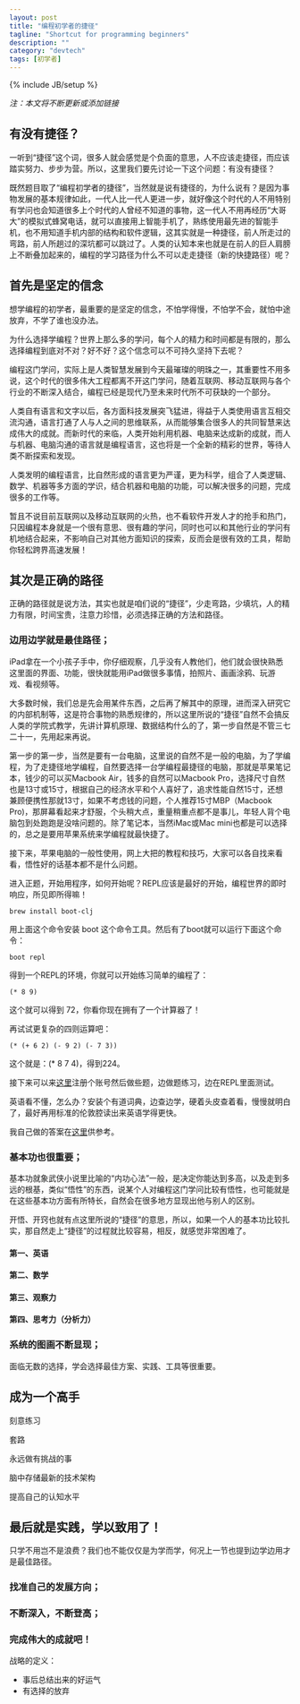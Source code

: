 ```yaml
---
layout: post
title: "编程初学者的捷径"
tagline: "Shortcut for programming beginners"
description: ""
category: "devtech"
tags: [初学者]
---
```

{% include JB/setup %}

*注：本文将不断更新或添加链接*

## 有没有捷径？

一听到“捷径”这个词，很多人就会感觉是个负面的意思，人不应该走捷径，而应该踏实努力、步步为营。所以，这里我们要先讨论一下这个问题：有没有捷径？

既然题目取了“编程初学者的捷径”，当然就是说有捷径的，为什么说有？是因为事物发展的基本规律如此，一代人比一代人更进一步，就好像这个时代的人不用特别有学问也会知道很多上个时代的人曾经不知道的事物，这一代人不用再经历“大哥大”的模拟式蜂窝电话，就可以直接用上智能手机了，熟练使用最先进的智能手机，也不用知道手机内部的结构和软件逻辑，这其实就是一种捷径，前人所走过的弯路，前人所趟过的深坑都可以跳过了。人类的认知本来也就是在前人的巨人肩膀上不断叠加起来的，编程的学习路径为什么不可以走走捷径（新的快捷路径）呢？

## 首先是坚定的信念

想学编程的初学者，最重要的是坚定的信念，不怕学得慢，不怕学不会，就怕中途放弃，不学了谁也没办法。

为什么选择学编程？世界上那么多的学问，每个人的精力和时间都是有限的，那么选择编程到底对不对？好不好？这个信念可以不可持久坚持下去呢？

编程这门学问，实际上是人类智慧发展到今天最璀璨的明珠之一，其重要性不用多说，这个时代的很多伟大工程都离不开这门学问，随着互联网、移动互联网与各个行业的不断深入结合，编程已经是现代乃至未来时代所不可获缺的一个部分。

人类自有语言和文字以后，各方面科技发展突飞猛进，得益于人类使用语言互相交流沟通，语言打通了人与人之间的思维联系，从而能够集合很多人的共同智慧来达成伟大的成就。而新时代的来临，人类开始利用机器、电脑来达成新的成就，而人与机器、电脑沟通的语言就是编程语言，这也将是一个全新的精彩的世界，等待人类不断探索和发现。

人类发明的编程语言，比自然形成的语言更为严谨，更为科学，组合了人类逻辑、数学、机器等多方面的学识，结合机器和电脑的功能，可以解决很多的问题，完成很多的工作等。

暂且不说目前互联网以及移动互联网的火热，也不看软件开发人才的抢手和热门，只因编程本身就是一个很有意思、很有趣的学问，同时也可以和其他行业的学问有机地结合起来，不影响自己对其他方面知识的探索，反而会是很有效的工具，帮助你轻松跨界高速发展！

## 其次是正确的路径

正确的路径就是说方法，其实也就是咱们说的“捷径”，少走弯路，少填坑，人的精力有限，时间宝贵，注意力珍惜，必须选择正确的方法和路径。

### 边用边学就是最佳路径；

iPad拿在一个小孩子手中，你仔细观察，几乎没有人教他们，他们就会很快熟悉这里面的界面、功能，很快就能用iPad做很多事情，拍照片、画画涂鸦、玩游戏、看视频等。

大多数时候，我们总是先会用某件东西，之后再了解其中的原理，进而深入研究它的内部机制等，这是符合事物的熟悉规律的，所以这里所说的“捷径”自然不会搞反人类的学院式教学，先讲计算机原理、数据结构什么的了，第一步自然是不管三七二十一，先用起来再说。

第一步的第一步，当然是要有一台电脑，这里说的自然不是一般的电脑，为了学编程，为了走捷径地学编程，自然要选择一台学编程最捷径的电脑，那就是苹果笔记本，钱少的可以买Macbook Air，钱多的自然可以Macbook Pro，选择尺寸自然也是13寸或15寸，根据自己的经济水平和个人喜好了，追求性能自然15寸，还想兼顾便携性那就13寸，如果不考虑钱的问题，个人推荐15寸MBP（Macbook Pro)，那屏幕看起来才舒服，个头稍大点，重量稍重点都不是事儿，年轻人背个电脑包到处跑跑是没啥问题的。除了笔记本，当然iMac或Mac mini也都是可以选择的，总之是要用苹果系统来学编程就最快捷了。

接下来，苹果电脑的一般性使用，网上大把的教程和技巧，大家可以各自找来看看，悟性好的话基本都不是什么问题。

进入正题，开始用程序，如何开始呢？REPL应该是最好的开始，编程世界的即时响应，所见即所得嘛！

```
brew install boot-clj
```

用上面这个命令安装 boot 这个命令工具。然后有了boot就可以运行下面这个命令：

```
boot repl
```

得到一个REPL的环境，你就可以开始练习简单的编程了：

```
(* 8 9)
```

这个就可以得到 72，你看你现在拥有了一个计算器了！

再试试更复杂的四则运算吧：

```
(* (+ 6 2) (- 9 2) (- 7 3))
```

这个就是：(* 8 7 4)，得到224。

接下来可以来[这里](http://www.4clojure.com/problems)注册个账号然后做些题，边做题练习，边在REPL里面测试。

英语看不懂，怎么办？安装个有道词典，边查边学，硬着头皮查着看，慢慢就明白了，最好再用标准的伦敦腔读出来英语学得更快。

我自己做的答案在[这里](/devtech/clojure/2016/09/20/4clojure-problem-solving)供参考。

### 基本功也很重要；

基本功就象武侠小说里比喻的“内功心法”一般，是决定你能达到多高，以及走到多远的根基，类似“悟性”的东西，说某个人对编程这门学问比较有悟性，也可能就是在这些基本功方面有所特长，自然会在很多地方显现出他与别人的区别。

开悟、开窍也就有点这里所说的“捷径”的意思，所以，如果一个人的基本功比较扎实，那自然走上“捷径”的过程就比较容易，相反，就感觉非常困难了。

#### 第一、英语



#### 第二、数学

#### 第三、观察力

#### 第四、思考力（分析力）

### 系统的图画不断显现；

面临无数的选择，学会选择最佳方案、实践、工具等很重要。

## 成为一个高手

刻意练习

套路

永远做有挑战的事

脑中存储最新的技术架构

提高自己的认知水平

## 最后就是实践，学以致用了！

只学不用岂不是浪费？我们也不能仅仅是为学而学，何况上一节也提到边学边用才是最佳路径。

### 找准自己的发展方向；

### 不断深入，不断登高；

### 完成伟大的成就吧！

战略的定义：
- 事后总结出来的好运气
- 有选择的放弃
